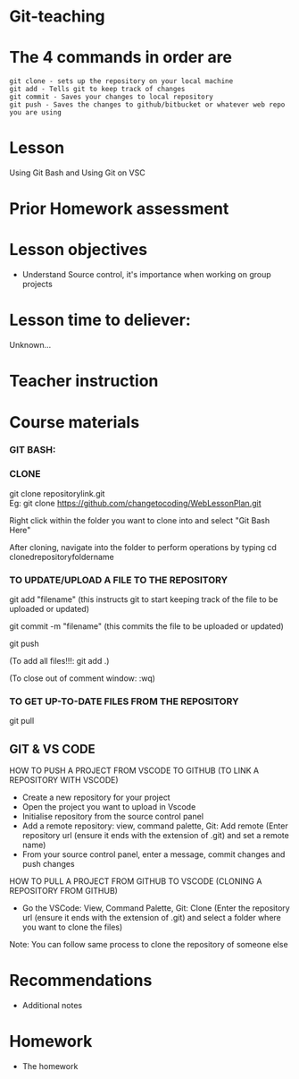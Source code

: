 # Git-teaching

# The 4 commands in order are
```
git clone - sets up the repository on your local machine
git add - Tells git to keep track of changes
git commit - Saves your changes to local repository
git push - Saves the changes to github/bitbucket or whatever web repo you are using
```


# Lesson
Using Git Bash and Using Git on VSC
# Prior Homework assessment

# Lesson objectives
- Understand Source control, it's importance when working on group projects


# Lesson time to deliever:
Unknown...

# Teacher instruction 


# Course materials
### GIT BASH:

### CLONE
git clone repositorylink.git  
Eg: git clone https://github.com/changetocoding/WebLessonPlan.git

Right click within the folder you want to clone into and select "Git Bash Here"

After cloning, navigate into the folder to perform operations by typing cd clonedrepositoryfoldername

### TO UPDATE/UPLOAD A FILE TO THE REPOSITORY

git add "filename" (this instructs git to start keeping track of the file to be uploaded or updated)

git commit -m "filename" (this commits the file to be uploaded or updated)

git push


(To add all files!!!: git add .)

(To close out of comment window: :wq)


### TO GET UP-TO-DATE FILES FROM THE REPOSITORY

git pull


## GIT & VS CODE

HOW TO PUSH A PROJECT FROM VSCODE TO GITHUB (TO LINK A REPOSITORY WITH VSCODE)
- Create a new repository for your project
- Open the project you want to upload in Vscode
- Initialise repository from the source control panel
- Add a remote repository: view, command palette, Git: Add remote (Enter repository url (ensure it ends with the extension of .git) and set a remote name)
- From your source control panel, enter a message, commit changes and push changes


HOW TO PULL A PROJECT FROM GITHUB TO VSCODE (CLONING A REPOSITORY FROM GITHUB)
- Go the VSCode: View, Command Palette, Git: Clone (Enter the repository url (ensure it ends with the extension of .git) and select a folder where you want to clone the files)

Note: You can follow same process to clone the repository of someone else


# Recommendations
- Additional notes


# Homework
- The homework

